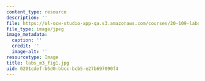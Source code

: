 ```yaml
---
content_type: resource
description: ''
file: https://ol-ocw-studio-app-qa.s3.amazonaws.com/courses/20-109-laboratory-fundamentals-in-biological-engineering-spring-2010/0201cdefb5d0bbccbcb5e27b697090f4_labs_m3_fig1.jpg
file_type: image/jpeg
image_metadata:
  caption: ''
  credit: ''
  image-alt: ''
resourcetype: Image
title: labs_m3_fig1.jpg
uid: 0201cdef-b5d0-bbcc-bcb5-e27b697090f4
---
```

